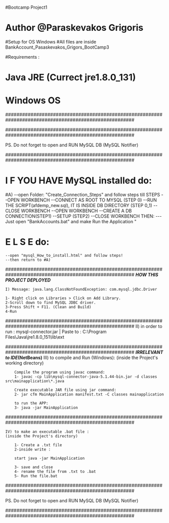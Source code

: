 #Bootcamp Project1

# Author @Paraskevakos Grigoris

#Setup for OS Windows
#All files are inside BankAccount_Pasaskevakos_Grigors_BootCamp3

#Requirements :

# Java JRE (Currect jre1.8.0_131)

# Windows OS

######################################################################################################

######################################################################################################

PS. Do not forget to open and RUN MySQL DB (MySQL Notifier)

######################################################################################################

# I F YOU HAVE MySQL installed do:

#A)
--open Folder: "Create_Connection_Steps" and follow steps till STEPS
--OPEN WORKBENCH
--CONNECT AS ROOT TO MYSQL (STEP 0)
--RUN THE SCRIPT(afdemp_new.sql), IT IS INSIDE DB DIRECTORY (STEP 0_1)
--CLOSE WORKBENCH
--OPEN WORKBENCH
--CREATE A DB CONNECTION(STEP1)
--SETUP (STEP2)
--CLOSE WORKBENCH
THEN:
---Just open "BankAccounts.bat" and make Run the Application "

# E L S E do:

    --open "mysql_How_to_install.html" and follow steps!
    --then return to #A)

######################################################################################################
**_HOW THIS PROJECT DEPLOYED_**

    I) Message: java.lang.ClassNotFoundException: com.mysql.jdbc.Driver

    1- Right click on Libraries > Click on Add Library.
    2-Scroll down to find MySQL JDBC driver.
    3-Press Shift + F11. (Clean and Build)
    4-Run

######################################################################################################
II) in order to run :
mysql-connector.jar | Paste to : C:\Program Files\Java\jre1.8.0_151\lib\ext

######################################################################################################
**_IRRELEVANT to IDE_(NetBeans)**
III) to compile and Run (Windows):
(inside the Project's working directory)

        Compile the program using javac command:
        1- javac -cp lib\mysql-connector-java-5.1.44-bin.jar -d classes src\mainapplication\*.java

        Create executable JAR file using jar command:
        2- jar cfm MainApplication manifest.txt -C classes mainapplication

        to run the APP:
        3- java -jar MainApplication

######################################################################################################

    IV) to make an executable .bat file :
    (inside the Project's directory)

        1- Create a .txt file
        2-inside write :

        start java -jar MainApplication

        3- save and close
        4- rename the file from .txt to .bat
        5- Run the file.bat

######################################################################################################

PS. Do not forget to open and RUN MySQL DB (MySQL Notifier)

######################################################################################################
